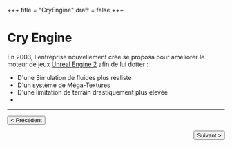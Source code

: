 +++
title = "CryEngine"
draft = false
+++
# Cry Engine
En 2003, l'entreprise nouvellement crée se proposa pour améliorer le moteur de
jeux [Unreal Engine 2](https://azrael-iii.github.io/portfolio.github.io/veille/veille_p4)
afin de lui dotter :

- D'une Simulation de fluides plus réaliste
- D'un système de Méga-Textures
- D'une limitation de terrain drastiquement plus élevée
- 

***
<button onclick="window.location.href='https://azrael-iii.github.io/portfolio.github.io/veille/veille_p4';">< Précédent</button>
<div align="right"><button onclick="window.location.href='https://azrael-iii.github.io/portfolio.github.io/veille/veille_p6';">Suivant ></button></div>